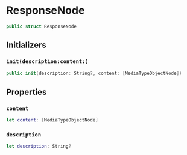 # ResponseNode

``` swift
public struct ResponseNode
```

## Initializers

### `init(description:content:)`

``` swift
public init(description: String?, content: [MediaTypeObjectNode])
```

## Properties

### `content`

``` swift
let content: [MediaTypeObjectNode]
```

### `description`

``` swift
let description: String?
```
